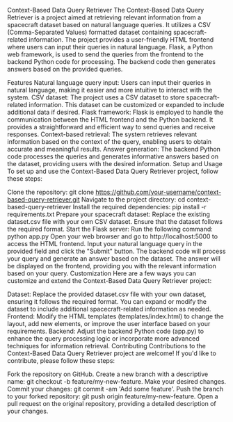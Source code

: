Context-Based Data Query Retriever
The Context-Based Data Query Retriever is a project aimed at retrieving relevant information from a spacecraft dataset based on natural language queries. It utilizes a CSV (Comma-Separated Values) formatted dataset containing spacecraft-related information. 
The project provides a user-friendly HTML frontend where users can input their queries in natural language. 
Flask, a Python web framework, is used to send the queries from the frontend to the backend Python code for processing.
The backend code then generates answers based on the provided queries.

Features
Natural language query input: Users can input their queries in natural language, making it easier and more intuitive to interact with the system.
CSV dataset: The project uses a CSV dataset to store spacecraft-related information. This dataset can be customized or expanded to include additional data if desired.
Flask framework: Flask is employed to handle the communication between the HTML frontend and the Python backend. It provides a straightforward and efficient way to send queries and receive responses.
Context-based retrieval: The system retrieves relevant information based on the context of the query, enabling users to obtain accurate and meaningful results.
Answer generation: The backend Python code processes the queries and generates informative answers based on the dataset, providing users with the desired information.
Setup and Usage
To set up and use the Context-Based Data Query Retriever project, follow these steps:

Clone the repository: git clone https://github.com/your-username/context-based-query-retriever.git
Navigate to the project directory: cd context-based-query-retriever
Install the required dependencies: pip install -r requirements.txt
Prepare your spacecraft dataset: Replace the existing dataset.csv file with your own CSV dataset. Ensure that the dataset follows the required format.
Start the Flask server: Run the following command: python app.py
Open your web browser and go to http://localhost:5000 to access the HTML frontend.
Input your natural language query in the provided field and click the "Submit" button.
The backend code will process your query and generate an answer based on the dataset.
The answer will be displayed on the frontend, providing you with the relevant information based on your query.
Customization
Here are a few ways you can customize and extend the Context-Based Data Query Retriever project:

Dataset: Replace the provided dataset.csv file with your own dataset, ensuring it follows the required format. You can expand or modify the dataset to include additional spacecraft-related information as needed.
Frontend: Modify the HTML templates (templates/index.html) to change the layout, add new elements, or improve the user interface based on your requirements.
Backend: Adjust the backend Python code (app.py) to enhance the query processing logic or incorporate more advanced techniques for information retrieval.
Contributing
Contributions to the Context-Based Data Query Retriever project are welcome! If you'd like to contribute, please follow these steps:

Fork the repository on GitHub.
Create a new branch with a descriptive name: git checkout -b feature/my-new-feature.
Make your desired changes.
Commit your changes: git commit -am 'Add some feature'.
Push the branch to your forked repository: git push origin feature/my-new-feature.
Open a pull request on the original repository, providing a detailed description of your changes.

